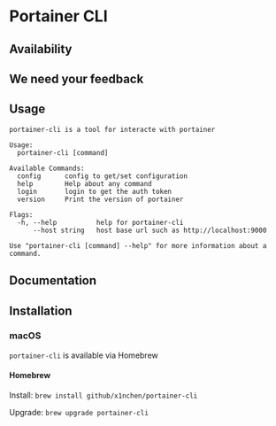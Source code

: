 # Portainer CLI


## Availability

## We need your feedback

## Usage

```
portainer-cli is a tool for interacte with portainer

Usage:
  portainer-cli [command]

Available Commands:
  config      config to get/set configuration
  help        Help about any command
  login       login to get the auth token
  version     Print the version of portainer

Flags:
  -h, --help          help for portainer-cli
      --host string   host base url such as http://localhost:9000

Use "portainer-cli [command] --help" for more information about a command.
```


## Documentation


## Installation

### macOS

`portainer-cli` is available via Homebrew

#### Homebrew

Install: `brew install github/x1nchen/portainer-cli`

Upgrade: `brew upgrade portainer-cli`

